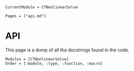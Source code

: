 ```@meta
CurrentModule = CTNonlinearSolve
```

```@contents
Pages = ["api.md"]
```

# API
This page is a dump of all the docstrings found in the code. 

```@autodocs
Modules = [CTNonlinearSolve]
Order = [:module, :type, :function, :macro]
```